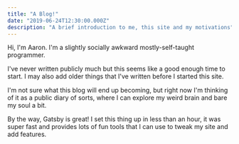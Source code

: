 ```yaml
---
title: "A Blog!"
date: "2019-06-24T12:30:00.000Z"
description: "A brief introduction to me, this site and my motivations"
---
```


Hi, I'm Aaron. I'm a slightly socially awkward mostly-self-taught programmer.

I've never written publicly much but this seems like a good enough time to start.
I may also add older things that I've written before I started this site.

I'm not sure what this blog will end up becoming, but right now I'm thinking of it as a public diary of sorts, 
where I can explore my weird brain and bare my soul a bit.

By the way, Gatsby is great! I set this thing up in less than an hour,
it was super fast and provides lots of fun tools that I can use to tweak my site and add features.
